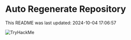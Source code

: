 # Auto Regenerate Repository

This README was last updated: 2024-10-04 17:06:57

 ![TryHackMe](https://tryhackme.com/badge/533634)